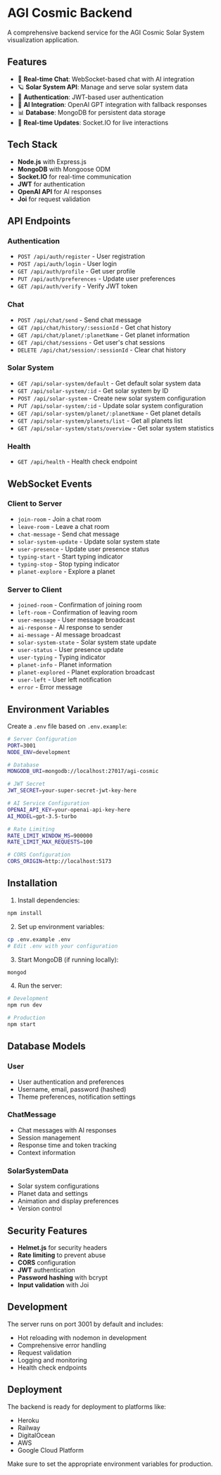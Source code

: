 # AGI Cosmic Backend

A comprehensive backend service for the AGI Cosmic Solar System visualization application.

## Features

- 🌌 **Real-time Chat**: WebSocket-based chat with AI integration
- 🪐 **Solar System API**: Manage and serve solar system data
- 🔐 **Authentication**: JWT-based user authentication
- 🤖 **AI Integration**: OpenAI GPT integration with fallback responses
- 📊 **Database**: MongoDB for persistent data storage
- 🚀 **Real-time Updates**: Socket.IO for live interactions

## Tech Stack

- **Node.js** with Express.js
- **MongoDB** with Mongoose ODM
- **Socket.IO** for real-time communication
- **JWT** for authentication
- **OpenAI API** for AI responses
- **Joi** for request validation

## API Endpoints

### Authentication
- `POST /api/auth/register` - User registration
- `POST /api/auth/login` - User login
- `GET /api/auth/profile` - Get user profile
- `PUT /api/auth/preferences` - Update user preferences
- `GET /api/auth/verify` - Verify JWT token

### Chat
- `POST /api/chat/send` - Send chat message
- `GET /api/chat/history/:sessionId` - Get chat history
- `GET /api/chat/planet/:planetName` - Get planet information
- `GET /api/chat/sessions` - Get user's chat sessions
- `DELETE /api/chat/session/:sessionId` - Clear chat history

### Solar System
- `GET /api/solar-system/default` - Get default solar system data
- `GET /api/solar-system/:id` - Get solar system by ID
- `POST /api/solar-system` - Create new solar system configuration
- `PUT /api/solar-system/:id` - Update solar system configuration
- `GET /api/solar-system/planet/:planetName` - Get planet details
- `GET /api/solar-system/planets/list` - Get all planets list
- `GET /api/solar-system/stats/overview` - Get solar system statistics

### Health
- `GET /api/health` - Health check endpoint

## WebSocket Events

### Client to Server
- `join-room` - Join a chat room
- `leave-room` - Leave a chat room
- `chat-message` - Send chat message
- `solar-system-update` - Update solar system state
- `user-presence` - Update user presence status
- `typing-start` - Start typing indicator
- `typing-stop` - Stop typing indicator
- `planet-explore` - Explore a planet

### Server to Client
- `joined-room` - Confirmation of joining room
- `left-room` - Confirmation of leaving room
- `user-message` - User message broadcast
- `ai-response` - AI response to sender
- `ai-message` - AI message broadcast
- `solar-system-state` - Solar system state update
- `user-status` - User presence update
- `user-typing` - Typing indicator
- `planet-info` - Planet information
- `planet-explored` - Planet exploration broadcast
- `user-left` - User left notification
- `error` - Error message

## Environment Variables

Create a `.env` file based on `.env.example`:

```bash
# Server Configuration
PORT=3001
NODE_ENV=development

# Database
MONGODB_URI=mongodb://localhost:27017/agi-cosmic

# JWT Secret
JWT_SECRET=your-super-secret-jwt-key-here

# AI Service Configuration
OPENAI_API_KEY=your-openai-api-key-here
AI_MODEL=gpt-3.5-turbo

# Rate Limiting
RATE_LIMIT_WINDOW_MS=900000
RATE_LIMIT_MAX_REQUESTS=100

# CORS Configuration
CORS_ORIGIN=http://localhost:5173
```

## Installation

1. Install dependencies:
```bash
npm install
```

2. Set up environment variables:
```bash
cp .env.example .env
# Edit .env with your configuration
```

3. Start MongoDB (if running locally):
```bash
mongod
```

4. Run the server:
```bash
# Development
npm run dev

# Production
npm start
```

## Database Models

### User
- User authentication and preferences
- Username, email, password (hashed)
- Theme preferences, notification settings

### ChatMessage
- Chat messages with AI responses
- Session management
- Response time and token tracking
- Context information

### SolarSystemData
- Solar system configurations
- Planet data and settings
- Animation and display preferences
- Version control

## Security Features

- **Helmet.js** for security headers
- **Rate limiting** to prevent abuse
- **CORS** configuration
- **JWT** authentication
- **Password hashing** with bcrypt
- **Input validation** with Joi

## Development

The server runs on port 3001 by default and includes:

- Hot reloading with nodemon in development
- Comprehensive error handling
- Request validation
- Logging and monitoring
- Health check endpoints

## Deployment

The backend is ready for deployment to platforms like:

- Heroku
- Railway
- DigitalOcean
- AWS
- Google Cloud Platform

Make sure to set the appropriate environment variables for production.